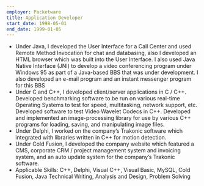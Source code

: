 ```yaml
---
employer: Packetware
title: Application Developer
start_date: 1998-05-01
end_date: 1999-01-05
---
```


- Under Java, I developed the User Interface for a Call Center and used Remote Method Invocation for chat and databasing, also I developed an HTML browser which was built into the User Interface. I also used Java Native Interface (JNI) to develop a video conferencing program under Windows 95 as part of a Java-based BBS that was under development. I also developed an e-mail program and an instant messenger program for this BBS
- Under C and C++, I developed client/server applications in C / C++. Developed benchmarking software to be run on various real-time Operating Systems to test for speed, multitasking, network support, etc. Developed software to test Video Wavelet Codecs in C++. Developed and implemented an image-processing library for use by various C++ programs for loading, saving, and manipulating image files.
- Under Delphi, I worked on the company’s Trakonic software which integrated with libraries written in C++ for motion detection.
- Under Cold Fusion, I developed the company website which featured a CMS, corporate CRM / project management system and invoicing system, and an auto update system for the company’s Trakonic software.
- Applicable Skills: C++, Delphi, Visual C++, Visual Basic, MySQL, Cold Fusion, Java Technical Writing, Analysis and Design, Problem Solving
